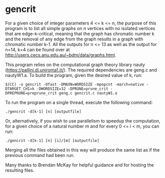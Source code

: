 # gencrit
For a given choice of integer parameters 4 <= k <= n, the purpose of this program is to list all simple graphs on n vertices with no isolated vertices that are edge-k-critical, meaning that the graph has chromatic number k and the removal of any edge from the graph results in a graph with chromatic number k-1. All the outputs for n <= 13 as well as the output for n=14, k=4 can be found over at http://users.cecs.anu.edu.au/~bdm/data/graphs.html. 

This program relies on the computational graph theory library nauty (https://pallini.di.uniroma1.it/). The required dependencies are geng.c and nautyW1.a. To build the program, given the desired value of k, run:
```
$(CC) -o gencrit -Ofast -DMAXN=WORDSIZE -mpopcnt -march=native -DTARGET_CHI=k -DWORDSIZE=32 -DPRUNE=prune_crit -DPREPRUNE=preprune_crit geng.c gencrit.c nautyW1.a
```
To run the program on a single thread, execute the following command:
```
./gencrit -d[k-1] [n] [outputfile]
```
Or, alternatively, if you wish to use parallelism to speedup the computation, for a given choice of a natural number m and for every 0 <= i < m, you can run:
```
./gencrit -d[k-1] [n] [i]/[m] [outputfile]
```

Merging all the files obtained in this way will produce the same list as if the previous command had been run. 

Many thanks to Brendan McKay for helpful guidance and for hosting the resulting files.
